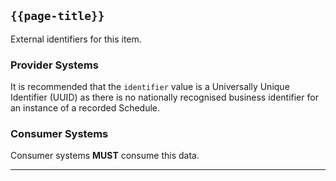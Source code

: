 ## <code>{{page-title}}</code>

External identifiers for this item.

### Provider Systems

It is recommended that the `identifier` value is a Universally Unique Identifier (UUID) as there is no nationally recognised business identifier for an instance of a recorded Schedule.

### Consumer Systems

Consumer systems **MUST** consume this data.


---
